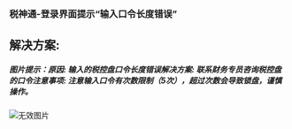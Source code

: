 ### 税神通-登录界面提示“输入口令长度错误”



## 解决方案:

##### 图片提示：原因: 输入的税控盘口令长度错误解决方案: 联系财务专员咨询税控盘的口令注意事项: 注意输入口令有次数限制（5次），超过次数会导致锁盘，谨慎操作。

![无效图片](https://cdn.jsdelivr.net/gh/IAskWind/lazy66-site/images/question/1_20181015161313.png)